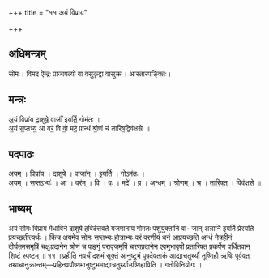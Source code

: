 +++
title = "११ अयं विप्राय"

+++
## अधिमन्त्रम्
सोमः। विमद ऐन्द्रः प्राजापत्यो वा वसुकृद्वा वासुक्रः। आस्तारपङ्क्तिः।

## मन्त्रः
अ॒यं विप्रा॑य दा॒शुषे॒ वाजाँ॑ इयर्ति॒ गोम॑तः ।  
अ॒यं स॒प्तभ्य॒ आ वरं॒ वि वो॒ मदे॒ प्रान्धं श्रो॒णं च॑ तारिष॒द्विव॑क्षसे ॥

## पदपाठः
अ॒यम् । विप्रा॑य । दा॒शुषे॑ । वाजा॑न् । इ॒य॒र्ति॒ । गोऽम॑तः ।  
अ॒यम् । स॒प्तऽभ्यः॑ । आ । वर॑म् । वि । वः॒ । मदे॑ । प्र । अ॒न्धम् । श्रो॒णम् । च॒ । ता॒रि॒ष॒त् । विव॑क्षसे ॥

## भाष्यम्
अयं सोमः विप्राय मेधाविने दाशुषे हविर्दत्तवते यजमानाय गोमतः पशुयुक्तानि वा- जान् अन्नानि इयर्ति प्रेरयति प्रयच्छतीत्यर्थः । किंच अयमेव सोमः सप्तभ्यः होत्राभ्यः वरं वरणीयं धनं आप्रयच्छति अन्धं नेत्रहीनं दीर्घतमसमृषिं चक्षुःप्रदानेन श्रोणं च पङ्गुं परावृजमृषिं चरणप्रदानेन एवमुभावृषी प्रतारिषत् प्रकर्षेण वर्धितवान् शिष्टं स्पष्टम् ॥ ११ ॥प्रहीति नवर्चं दशमं सूक्तं आनुष्टुभं पूषदेवताकं आद्याचतुर्थ्यौ तूष्णिहौ ऋषिः पूर्ववत् तथाचानुक्रान्तम्—प्रहिनवपौष्णमानुष्टुभमाद्याचतुर्थ्याउष्णिहाविति । गतोविनियोगः ।